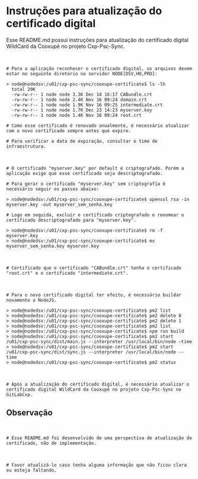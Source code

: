 # Instruções para atualização do certificado digital

Esse README.md possui instruções para atualização do certificado digital WildCard da Cooxupé no projeto Cxp-Psc-Sync.

<br>

    # Para a aplicação reconhecer o certificado digital, os arquivos devem estar no seguinte diretório no servidor NODE[DSV,HO,PRD]:

    > node@nodedsv:/u01/cxp-psc-sync/cooxupe-certificate$ ls -lh
      total 20K
      -rw-rw-r-- 1 node node 3.3K Dec 14 16:17 CABundle.crt
      -rw-rw-r-- 1 node node 2.4K Nov 16 09:24 domain.crt
      -rw-rw-r-- 1 node node 1.9K Nov 16 09:25 intermediate.crt
      -rw-rw-r-- 1 node node 1.7K Dec 23 14:23 myserver.key
      -rw-rw-r-- 1 node node 1.4K Nov 16 09:24 root.crt

    # Como esse certificado é renovado anualmente, é necessário atualizar com o novo certificado sempre antes que expire.

    # Para verificar a data de expiração, consultar o time de infraestrutura.

<br>

    # O certificado "myserver.key" por default é criptografado. Porém a aplicação exige que esse certificado seja descriptografado.

    # Para gerar o certificado "myserver.key" sem criptografia é necessário seguir os passos abaixo:

    > node@nodedsv:/u01/cxp-psc-sync/cooxupe-certificate$ openssl rsa -in myserver.key -out myserver_sem_senha.key

    # Logo em seguida, excluir e certificado criptografado e renomear o certificado descriptografado para "myserver.key".
    
    > node@nodedsv:/u01/cxp-psc-sync/cooxupe-certificate$ rm -f myserver.key
    > node@nodedsv:/u01/cxp-psc-sync/cooxupe-certificate$ mv myserver_sem_senha.key myserver.key

<br>

    # Certificado que o certificado "CABundle.crt" tenha o certificado "root.crt" e o certificado "intermediate.crt".

<br>

    # Para o novo certificado digital ter efeito, é necessário buildar novamente a NodeJS.

    > node@nodedsv:/u01/cxp-psc-sync/cooxupe-certificate$ pm2 list
    > node@nodedsv:/u01/cxp-psc-sync/cooxupe-certificate$ pm2 delete 0
    > node@nodedsv:/u01/cxp-psc-sync/cooxupe-certificate$ pm2 delete 1
    > node@nodedsv:/u01/cxp-psc-sync/cooxupe-certificate$ pm2 list
    > node@nodedsv:/u01/cxp-psc-sync/cooxupe-certificate$ npm run build
    > node@nodedsv:/u01/cxp-psc-sync/cooxupe-certificate$ pm2 start /u01/cxp-psc-sync/dist/main.js --interpreter /usr/local/bin/node –time
    > node@nodedsv:/u01/cxp-psc-sync/cooxupe-certificate$ pm2 start /u01/cxp-psc-sync/dist/sync.js --interpreter /usr/local/bin/node --time
    > node@nodedsv:/u01/cxp-psc-sync/cooxupe-certificate$ pm2 status

<br>

    # Após a atualização do certificado digital, é necessário atualizar o certificado digital WildCard da Cooxupé no projeto Cxp-Psc-Sync no GitLabCxp.

## Observação

<br>

    # Esse README.md foi desenvolvido de uma perspectiva de atualização do certificado, não de implementação.

<br>

    # Favor atualizá-lo caso tenha alguma informação que não ficou clara ou esteja faltando.